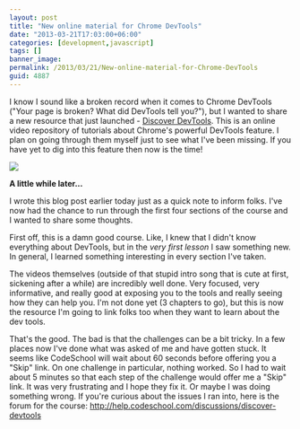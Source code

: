 ```yaml
---
layout: post
title: "New online material for Chrome DevTools"
date: "2013-03-21T17:03:00+06:00"
categories: [development,javascript]
tags: []
banner_image: 
permalink: /2013/03/21/New-online-material-for-Chrome-DevTools
guid: 4887
---
```


I know I sound like a broken record when it comes to Chrome DevTools ("Your page is broken? What did DevTools tell you?"), but I wanted to share a new resource that just launched - <a href="http://discover-devtools.codeschool.com/">Discover DevTools</a>. This is an online video repository of tutorials about Chrome's powerful DevTools feature. I plan on going through them myself just to see what I've been missing. If you have yet to dig into this feature then now is the time!

<img src="https://static.raymondcamden.com/images/screenshot81.png" />

<b>A little while later...</b>

I wrote this blog post earlier today just as a quick note to inform folks. I've now had the chance to run through the first four sections of the course and I wanted to share some thoughts.

First off, this is a damn good course. Like, I knew that I didn't know everything about DevTools, but in the <i>very first lesson</i> I saw something new. In general, I learned something interesting in every section I've taken. 

The videos themselves (outside of that stupid intro song that is cute at first, sickening after a while) are incredibly well done. Very focused, very informative, and really good at exposing you to the tools and really seeing how they can help you. I'm not done yet (3 chapters to go), but this is now the resource I'm going to link folks too when they want to learn about the dev tools.

That's the good. The bad is that the challenges can be a bit tricky. In a few places now I've done what was asked of me and have gotten stuck. It seems like CodeSchool will wait about 60 seconds before offering you a "Skip" link. On one challenge in particular, nothing worked. So I had to wait about 5 minutes so that each step of the challenge would offer me a "Skip" link. It was very frustrating and I hope they fix it. Or maybe I was doing something wrong. If you're curious about the issues I ran into, here is the forum for the course: <a href="http://help.codeschool.com/discussions/discover-devtools">http://help.codeschool.com/discussions/discover-devtools</a>